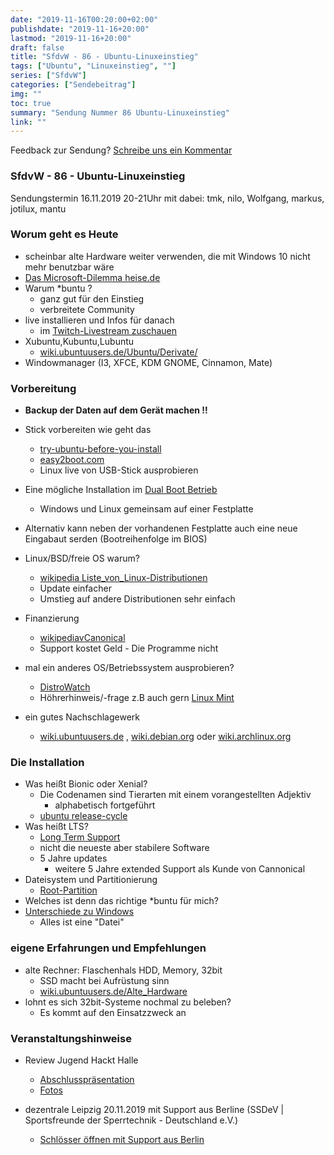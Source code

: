 ```yaml
---
date: "2019-11-16T00:20:00+02:00"
publishdate: "2019-11-16+20:00"
lastmod: "2019-11-16+20:00"
draft: false
title: "SfdvW - 86 - Ubuntu-Linuxeinstieg"
tags: ["Ubuntu", "Linuxeinstieg", ""]
series: ["SfdvW"]
categories: ["Sendebeitrag"]
img: ""
toc: true
summary: "Sendung Nummer 86 Ubuntu-Linuxeinstieg"
link: ""
---
```


<div align="center" id="example"></div>
<script src="https://cdn.podlove.org/web-player/embed.js"></script>

<script>
  podlovePlayer('#example', '/blog/sfdvw86.json');
</script>

Feedback zur Sendung?
[Schreibe uns ein Kommentar](mailto:SfdvW@radiocorax.de)

### SfdvW - 86 - Ubuntu-Linuxeinstieg
Sendungstermin 16.11.2019 20-21Uhr
mit dabei: tmk, nilo, Wolfgang, markus, jotilux, mantu



### Worum geht es Heute

- scheinbar alte Hardware weiter verwenden, die mit Windows 10 nicht mehr benutzbar wäre
- [Das Microsoft-Dilemma heise.de](https://www.heise.de/newsticker/meldung/ARD-Doku-Einsatz-von-Microsoft-Produkten-in-Behoerden-problematisch-3973448.html)
- Warum *buntu ?
    - ganz gut für den Einstieg
    - verbreitete Community
- live installieren und Infos für danach
	- im [Twitch-Livestream zuschauen](https://twitch.tv/sfdvw)
- Xubuntu,Kubuntu,Lubuntu
    - [wiki.ubuntuusers.de/Ubuntu/Derivate/](https://wiki.ubuntuusers.de/Ubuntu/Derivate/)
- Windowmanager (I3, XFCE, KDM GNOME, Cinnamon, Mate)

### Vorbereitung

- **Backup der Daten auf dem Gerät machen !!**
- Stick vorbereiten wie geht das
    - [try-ubuntu-before-you-install](https://tutorials.ubuntu.com/tutorial/try-ubuntu-before-you-install#0)
    - [easy2boot.com](http://www.easy2boot.com/) 
    - Linux live von USB-Stick ausprobieren
- Eine mögliche Installation im [Dual Boot Betrieb](https://wiki.ubuntuusers.de/Dualboot/)
    - Windows und Linux gemeinsam auf einer Festplatte
- Alternativ kann neben der vorhandenen Festplatte auch eine neue Eingabaut serden (Bootreihenfolge im BIOS)

- Linux/BSD/freie OS warum?
    - [wikipedia Liste_von_Linux-Distributionen](https://de.wikipedia.org/wiki/Liste_von_Linux-Distributionen)
    - Update einfacher
    - Umstieg auf andere Distributionen sehr einfach
- Finanzierung
    - [wikipediavCanonical](https://de.wikipedia.org/wiki/Canonical)
    - Support kostet Geld - Die Programme nicht
- mal ein anderes OS/Betriebssystem ausprobieren? 
    - [DistroWatch](http://distrowatch.org/)
    - Höhrerhinweis/-frage z.B auch gern [Linux Mint](https://de.wikipedia.org/wiki/Linux_Mint)
- ein gutes Nachschlagewerk 
    - [wiki.ubuntuusers.de](https://wiki.ubuntuusers.de/Startseite/) , [wiki.debian.org](https://wiki.debian.org) oder [wiki.archlinux.org](https://wiki.archlinux.org/) 

### Die Installation

- Was heißt Bionic oder Xenial?
    - Die Codenamen sind Tierarten mit einem vorangestellten Adjektiv
        - alphabetisch fortgeführt
    - [ubuntu release-cycle](https://ubuntu.com/about/release-cycle)
- Was heißt LTS?
    - [Long Term Support](https://wiki.ubuntu.com/LTS)
    - nicht die neueste aber stabilere Software
    - 5 Jahre updates
        - weitere 5 Jahre extended Support als Kunde von Cannonical
- Dateisystem und Partitionierung
    - [Root-Partition](https://wiki.ubuntuusers.de/Partitionierung/#Root)
- Welches ist denn das richtige \*buntu für mich?
- [Unterschiede zu Windows](https://wiki.ubuntuusers.de/Unterschiede_zu_Windows/)
    - Alles ist eine "Datei"

### eigene Erfahrungen und Empfehlungen

* alte Rechner: Flaschenhals HDD, Memory, 32bit
    * SSD macht bei Aufrüstung sinn
    * [wiki.ubuntuusers.de/Alte_Hardware](https://wiki.ubuntuusers.de/Alte_Hardware/)
* lohnt es sich 32bit-Systeme nochmal zu beleben?
    * Es kommt auf den Einsatzzweck an

### Veranstaltungshinweise

- Review Jugend Hackt Halle
    - [Abschlusspräsentation](https://www.youtube.com/playlist?list=PLQsLR7zBwcw1nCd-RCPdjxiLxgVysDn-n)
    - [Fotos](https://www.flickr.com/photos/okfde/albums/72157711734951991/)

- dezentrale Leipzig 20.11.2019 mit Support aus Berline (SSDeV | Sportsfreunde der Sperrtechnik - Deutschland e.V.) 
    - [Schlösser öffnen mit Support aus Berlin](https://dezentrale.space/events/tag-der-offenen-t%C3%BCr/)
